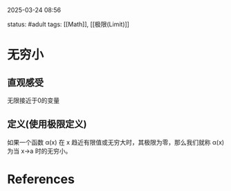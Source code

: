 2025-03-24    08:56

status: #adult 
tags: [[Math]], [[极限(Limit)]]


# 无穷小

## 直观感受

无限接近于0的变量

## 定义(使用极限定义)

如果一个函数 α(x) 在 x 趋近有限值或无穷大时，其极限为零，那么我们就称 α(x) 为当 x→a 时的无穷小。


# References

